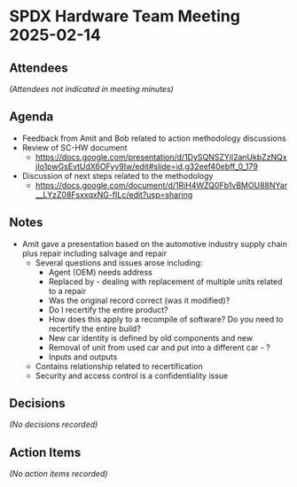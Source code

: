 # SPDX Hardware Team Meeting 2025-02-14

## Attendees

*(Attendees not indicated in meeting minutes)*

## Agenda

- Feedback from Amit and Bob related to action methodology discussions
- Review of SC-HW document
  - https://docs.google.com/presentation/d/1DySQNSZYjl2anUkbZzNQxjIo1pwGsEvtUdX6OFyy9Iw/edit#slide=id.g32eef40ebff_0_179
- Discussion of next steps related to the methodology
  - https://docs.google.com/document/d/1RiH4WZQ0Fb1vBMOU88NYar__LYzZ08FsxxqxNG-fILc/edit?usp=sharing

## Notes

- Amit gave a presentation based on the automotive industry supply chain plus repair including salvage and repair
  - Several questions and issues arose including:
    - Agent (OEM) needs address
    - Replaced by - dealing with replacement of multiple units related to a repair
    - Was the original record correct (was it modified)?
    - Do I recertify the entire product?
    - How does this apply to a recompile of software? Do you need to recertify the entire build?
    - New car identity is defined by old components and new
    - Removal of unit from used car and put into a different car - ?
    - Inputs and outputs
  - Contains relationship related to recertification
  - Security and access control is a confidentiality issue

## Decisions

*(No decisions recorded)*

## Action Items

*(No action items recorded)*

